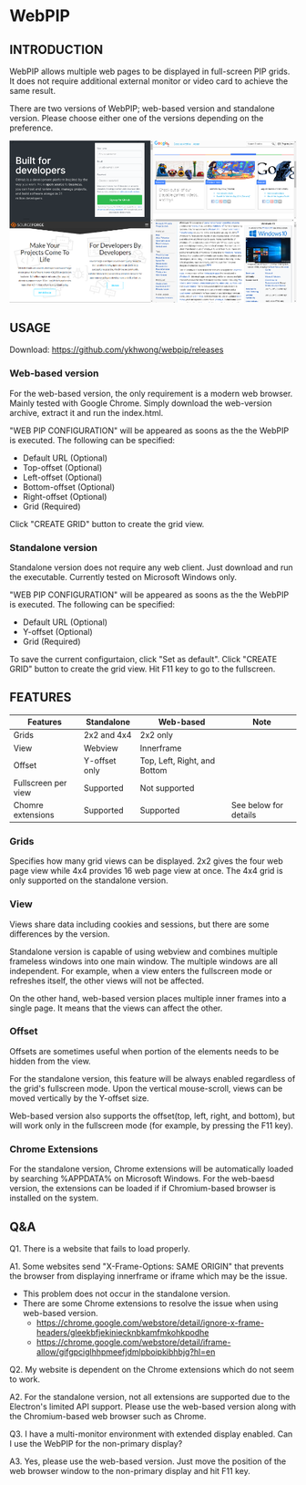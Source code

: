 # WebPIP

## INTRODUCTION
WebPIP allows multiple web pages to be displayed in full-screen PIP grids. It does not require additional external monitor or video card to achieve the same result.

There are two versions of WebPIP; web-based version and standalone version. Please choose either one of the versions depending on the preference.

![WebPIP 2x2 grid](https://raw.githubusercontent.com/ykhwong/webpip/master/resources/2x2_grid_example.png)

## USAGE
Download: https://github.com/ykhwong/webpip/releases

### Web-based version
For the web-based version, the only requirement is a modern web browser. Mainly tested with Google Chrome.
Simply download the web-version archive, extract it and run the index.html.

"WEB PIP CONFIGURATION" will be appeared as soons as the the WebPIP is executed.
The following can be specified:
* Default URL (Optional)
* Top-offset (Optional)
* Left-offset (Optional)
* Bottom-offset (Optional)
* Right-offset (Optional)
* Grid (Required)

Click "CREATE GRID" button to create the grid view.

### Standalone version
Standalone version does not require any web client.
Just download and run the executable. Currently tested on Microsoft Windows only.

"WEB PIP CONFIGURATION" will be appeared as soons as the the WebPIP is executed.
The following can be specified:
* Default URL (Optional)
* Y-offset (Optional)
* Grid (Required)

To save the current configurtaion, click "Set as default".
Click "CREATE GRID" button to create the grid view. Hit F11 key to go to the fullscreen.

## FEATURES

| Features | Standalone | Web-based | Note |
| ------------- | ------------- | ------------- | ------------- |
| Grids | 2x2 and 4x4 | 2x2 only |  |
| View | Webview | Innerframe |  |
| Offset | Y-offset only | Top, Left, Right, and Bottom | |
| Fullscreen per view | Supported | Not supported | |
| Chomre extensions | Supported | Supported | See below for details |

### Grids

Specifies how many grid views can be displayed. 2x2 gives the four web page view while 4x4 provides 16 web page view at once. The 4x4 grid is only supported on the standalone version.

### View

Views share data including cookies and sessions, but there are some differences by the version.

Standalone version is capable of using webview and combines multiple frameless windows into one main window. The multiple windows are all independent. For example, when a view enters the fullscreen mode or refreshes itself, the other views will not be affected.

On the other hand, web-based version places multiple inner frames into a single page. It means that the views can affect the other.

### Offset

Offsets are sometimes useful when portion of the elements needs to be hidden from the view.

For the standalone version, this feature will be always enabled regardless of the grid's fullscreen mode. Upon the vertical mouse-scroll, views can be moved vertically by the Y-offset size.

Web-based version also supports the offset(top, left, right, and bottom), but will work only in the fullscreen mode (for example, by pressing the F11 key).

### Chrome Extensions
For the standalone version, Chrome extensions will be automatically loaded by searching %APPDATA% on Microsoft Windows. For the web-baesd version, the extensions can be loaded if if Chromium-based browser is installed on the system.

## Q&A
Q1. There is a website that fails to load properly.

A1. Some websites send "X-Frame-Options: SAME ORIGIN" that prevents the browser from displaying innerframe or iframe which may be the issue.

* This problem does not occur in the standalone version.
* There are some Chrome extensions to resolve the issue when using web-based version.
  * https://chrome.google.com/webstore/detail/ignore-x-frame-headers/gleekbfjekiniecknbkamfmkohkpodhe
  * https://chrome.google.com/webstore/detail/iframe-allow/gifgpciglhhpmeefjdmlpboipkibhbjg?hl=en

Q2. My website is dependent on the Chrome extensions which do not seem to work.

A2. For the standalone version, not all extensions are supported due to the Electron's limited API support. Please use the web-based version along with the Chromium-based web browser such as Chrome.

Q3. I have a multi-monitor environment with extended display enabled. Can I use the WebPIP for the non-primary display?

A3. Yes, please use the web-based version. Just move the position of the web browser window to the non-primary display and hit F11 key.
